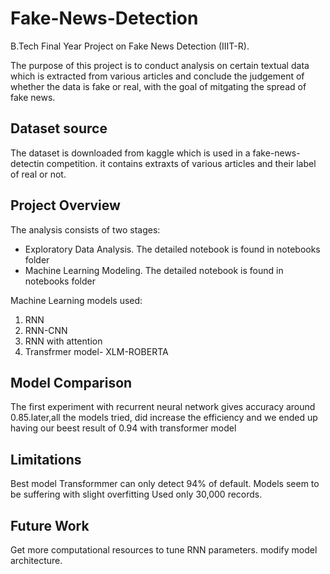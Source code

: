 # Fake-News-Detection 
B.Tech Final Year Project on Fake News Detection (IIIT-R).

The purpose of this project is to conduct analysis on certain textual data which is extracted from various articles and conclude the judgement of whether the data is fake or real, with the goal of mitgating the spread of fake news.
## Dataset source 
The dataset is downloaded from kaggle which is used in a fake-news-detectin competition. it contains extraxts of various articles and their label of real or not.
## Project Overview
The analysis consists of two stages:
   - Exploratory Data Analysis. The detailed notebook is found in notebooks folder
   - Machine Learning Modeling. The detailed notebook is found in notebooks folder

Machine Learning models used:
  1. RNN
  2. RNN-CNN
  3. RNN with attention 
  4. Transfrmer model- XLM-ROBERTA
## Model Comparison 
The first experiment with recurrent neural network gives accuracy around 0.85.later,all the models tried, did increase the efficiency and we ended up having our beest result of 0.94 with transformer model
## Limitations
Best model Transformmer can only detect 94% of default.
Models seem to be suffering with slight overfitting
Used only 30,000 records.
## Future Work
Get more computational resources to tune RNN parameters.
modify model architecture.
